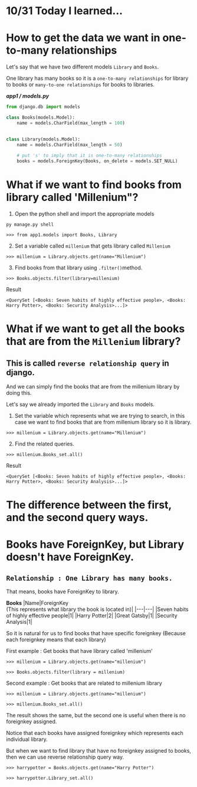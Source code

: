 # 10/31 Today I learned...

# How to get the data we want in one-to-many relationships


Let's say that we have two different models `Library` and `Books`.

One library has many books so it is a `one-to-many relationships` for library to books or `many-to-one relationships` for books to libraries.

<em><strong>app1 / models.py</strong></em>

```py
from django.db import models

class Books(models.Model):
    name = models.CharField(max_length = 100)
    

class Library(models.Model):
    name = models.CharField(max_length = 50)
    
    # put 's' to imply that it is one-to-many relationships
    books = models.ForeignKey(Books, on_delete = models.SET_NULL)

```
# What if we want to find books from library called 'Millenium"?

1. Open the python shell and import the appropriate models

```
py manage.py shell
```

```
>>> from app1.models import Books, Library
```

2. Set a variable called `millenium` that gets library called `Millenium`
```
>>> millenium = Library.objects.get(name="Millenium")
```
3. Find books from that library using `.filter()`method.
```
>>> Books.objects.filter(library=millenium)
```

Result
```
<QuerySet [<Books: Seven habits of highly effective people>, <Books: Harry Potter>, <Books: Security Analysis>...]>
```

# What if we want to get all the books that are from the `Millenium` library?

## This is called `reverse relationship query` in django.

And we can simply find the books that are from the millenium library by doing this.

Let's say we already imported the `Library` and `Books` models.

1. Set the variable which represents what we are trying to search, in this case we want to find books that are from millenium library so it is library.

```
>>> millenium = Library.objects.get(name="Millenium")
```

2. Find the related queries.

```
>>> millenium.Books_set.all()
```

Result
```
<QuerySet [<Books: Seven habits of highly effective people>, <Books: Harry Potter>, <Books: Security Analysis>...]>
```

# The difference between the first, and the second query ways.

# Books have ForeignKey, but Library doesn't have ForeignKey.

## `Relationship : One Library has many books.`

That means, books have ForeignKey to library.

<strong>Books</strong>
|Name|ForeignKey<br>(This represents what library the book is located in)|
|---|---|
|Seven habits of highly effective people|1|
|Harry Potter|2|
|Great Gatsby|1|
|Security Analysis|1|

So it is natural for us to find books that have specific foreignkey (Because each foreignkey means that each library)

First example : Get books that have library called 'millenium'
```
>>> millenium = Library.objects.get(name="millenium")

>>> Books.objects.filter(library = millenium)
```


Second example : Get books that are related to millenium library

```
>>> millenium = Library.objects.get(name="millenium")

>>> millenium.Books_set.all()
```

The result shows the same, but the second one is useful when there is no foreignkey assigned.

Notice that each books have assigned foreignkey which represents each individual library.

But when we want to find library that have no foreignkey assigned to books, then we can use reverse relationship query way.

```
>>> harrypotter = Books.objects.get(name="Harry Potter")

>>> harrypotter.Library_set.all()
```
